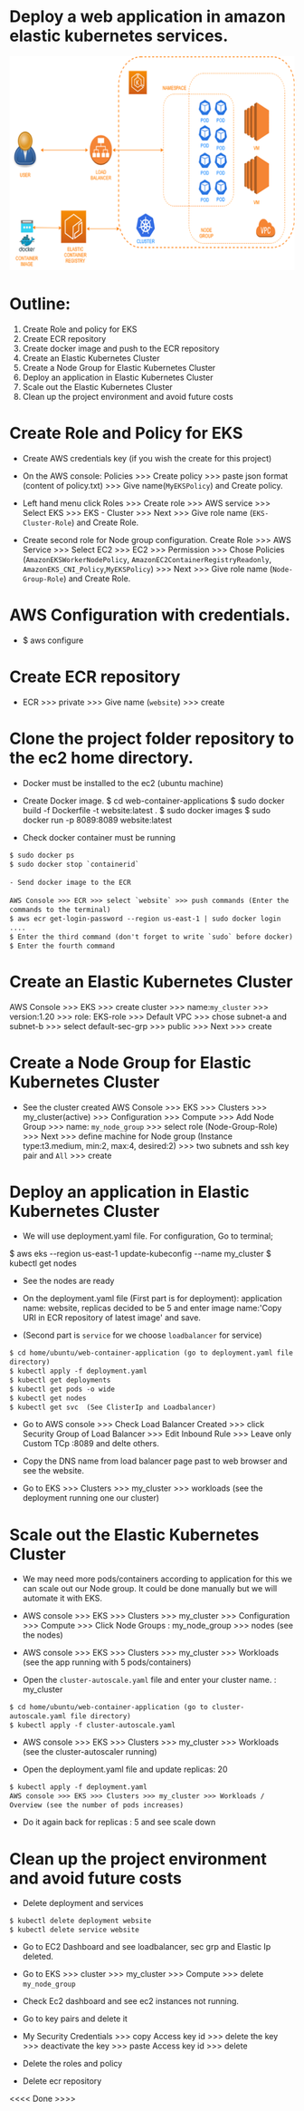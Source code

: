 # Deploy a web application in amazon elastic kubernetes services.

![Project Structure](aws_eks.png)

# Outline:
1) Create Role and policy for EKS
2) Create ECR repository
3) Create docker image and push to the ECR repository
4) Create an Elastic Kubernetes Cluster
5) Create a Node Group for Elastic Kubernetes Cluster
6) Deploy an application in Elastic Kubernetes Cluster
7) Scale out the Elastic Kubernetes Cluster
8) Clean up the project environment and avoid future costs

# Create Role and Policy for EKS

- Create AWS credentials key (if you wish the create for this project)
- On the AWS console: Policies >>> Create policy >>> paste json format (content of policy.txt) >>> Give name(`MyEKSPolicy`) and Create policy.

- Left hand menu click Roles >>> Create role >>> AWS service >>> Select EKS >>> EKS - Cluster >>> Next >>> Give role name (`EKS-Cluster-Role`) and Create Role. 

- Create second role for Node group configuration.
Create Role >>> AWS Service >>> Select EC2 >>> EC2 >>> Permission >>> Chose Policies (`AmazonEKSWorkerNodePolicy`, `AmazonEC2ContainerRegistryReadonly`, `AmazonEKS_CNI_Policy`,`MyEKSPolicy`) >>> Next >>> Give role name (`Node-Group-Role`) and Create Role. 

# AWS Configuration with credentials.

- $ aws configure

# Create ECR repository

- ECR >>> private >>> Give name (`website`) >>> create

# Clone the project folder repository to the ec2 home directory.

- Docker must be installed to the ec2 (ubuntu machine)

- Create Docker image.
$ cd web-container-applications
$ sudo docker build -f Dockerfile -t website:latest . 
$ sudo docker images
$ sudo docker run -p 8089:8089 website:latest

- Check docker container must be running
```
$ sudo docker ps
$ sudo docker stop `containerid`

- Send docker image to the ECR

AWS Console >>> ECR >>> select `website` >>> push commands (Enter the commands to the terminal)
$ aws ecr get-login-password --region us-east-1 | sudo docker login ....
$ Enter the third command (don't forget to write `sudo` before docker) 
$ Enter the fourth command
```
# Create an Elastic Kubernetes Cluster

AWS Console >>> EKS >>> create cluster >>> name:`my_cluster` >>> version:1.20 >>> role: EKS-role >>> Default VPC >>> chose subnet-a and subnet-b >>> select default-sec-grp >>> public >>> Next >>> create

# Create a Node Group for Elastic Kubernetes Cluster

- See the cluster created AWS Console >>> EKS >>> Clusters >>> my_cluster(active) >>> Configuration >>> Compute >>> Add Node Group >>> name: `my_node_group` >>> select role (Node-Group-Role) >>> Next >>> define machine for Node group (Instance type:t3.medium, min:2, max:4, desired:2) >>> two subnets and ssh key pair and `All` >>> create

# Deploy an application in Elastic Kubernetes Cluster

- We will use deployment.yaml file. For configuration, Go to terminal;

$ aws eks --region us-east-1 update-kubeconfig --name my_cluster
$ kubectl get nodes    
- See the nodes are ready

- On the deployment.yaml file (First part is for deployment): application name: website, replicas decided to be 5 and enter image name:'Copy URI in ECR repository of latest image' and save.
- (Second part is `service` for we choose `loadbalancer` for service)

```
$ cd home/ubuntu/web-container-application (go to deployment.yaml file directory)
$ kubectl apply -f deployment.yaml
$ kubectl get deployments
$ kubectl get pods -o wide
$ kubectl get nodes
$ kubectl get svc  (See ClisterIp and Loadbalancer)
```
- Go to AWS console >>> Check Load Balancer Created >>> click Security Group of Load Balancer >>> Edit Inbound Rule >>> Leave only Custom TCp :8089 and delte others. 

- Copy the DNS name from load balancer page past to web browser and see the website.

- Go to EKS >>> Clusters >>> my_cluster >>> workloads (see the deployment running one our cluster)

# Scale out the Elastic Kubernetes Cluster

- We may need more pods/containers according to application for this we can scale out our Node group. It could be done manually but we will automate it with EKS. 

- AWS console >>> EKS >>> Clusters >>> my_cluster >>> Configuration >>> Compute >>> Click Node Groups : my_node_group >>> nodes (see the nodes)
- AWS console >>> EKS >>> Clusters >>> my_cluster >>> Workloads (see the app running with 5 pods/containers)

- Open the `cluster-autoscale.yaml` file and enter your cluster name.
<Your Cluster Here> : my_cluster

```
$ cd home/ubuntu/web-container-application (go to cluster-autoscale.yaml file directory)
$ kubectl apply -f cluster-autoscale.yaml
```
- AWS console >>> EKS >>> Clusters >>> my_cluster >>> Workloads (see the cluster-autoscaler running)

- Open the deployment.yaml file and update replicas: 20
```
$ kubectl apply -f deployment.yaml
AWS console >>> EKS >>> Clusters >>> my_cluster >>> Workloads / Overview (see the number of pods increases)
```
- Do it again back for replicas : 5 and see scale down

# Clean up the project environment and avoid future costs

- Delete deployment and services
```
$ kubectl delete deployment website
$ kubectl delete service website
```
- Go to EC2 Dashboard and see loadbalancer, sec grp and Elastic Ip deleted.
- Go to EKS >>> cluster >>> my_cluster >>> Compute >>> delete `my_node_group` 
- Check Ec2 dashboard and see ec2 instances not running.

- Go to key pairs and delete it
- My Security Credentials >>> copy Access key id >>> delete the key >>> deactivate the key >>> paste Access key id >>> delete

- Delete the roles and policy
- Delete ecr repository

<<<< Done >>>>









